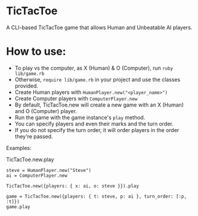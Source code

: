 # TicTacToe

A CLI-based TicTacToe game that allows Human and Unbeatable AI players.

# How to use:
* To play vs the computer, as X (Human) & O (Computer), run ```ruby lib/game.rb```
* Otherwise, ```require lib/game.rb``` in your project and use the classes provided.
* Create Human players with ```HumanPlayer.new("<player_name>")```
* Create Computer players with ```ComputerPlayer.new```
* By default, TicTacToe.new will create a new game with an X (Human) and O (Computer) player.
* Run the game with the game instance's ```play``` method.
* You can specify players and even their marks and the turn order.
* If you do not specify the turn order, it will order players in the order they're passed.

Examples:

TicTacToe.new.play

    steve = HumanPlayer.new("Steve")
    ai = ComputerPlayer.new

    TicTacToe.new({players: { x: ai, o: steve }}).play

    game = TicTacToe.new({players: { t: steve, p: ai }, turn_order: [:p, :t]})
    game.play
